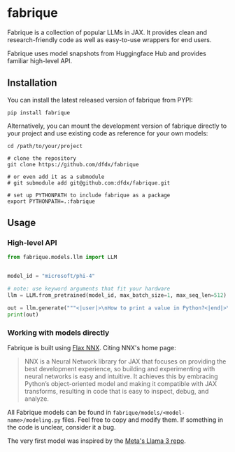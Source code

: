 # fabrique

Fabrique is a collection of popular LLMs in JAX. It provides clean and
research-friendly code as well as easy-to-use wrappers for end users.

Fabrique uses model snapshots from Huggingface Hub and provides familiar high-level API.

## Installation

You can install the latest released version of fabrique from PYPI:

```
pip install fabrique
```

Alternatively, you can mount the development version of fabrique directly to your project and use existing code as reference for your own models:

```
cd /path/to/your/project

# clone the repository
git clone https://github.com/dfdx/fabrique

# or even add it as a submodule
# git submodule add git@github.com:dfdx/fabrique.git

# set up PYTHONPATH to include fabrique as a package
export PYTHONPATH=.:fabrique
```


## Usage

### High-level API

```python
from fabrique.models.llm import LLM


model_id = "microsoft/phi-4"

# note: use keyword arguments that fit your hardware
llm = LLM.from_pretrained(model_id, max_batch_size=1, max_seq_len=512)

out = llm.generate("""<|user|>\nHow to print a value in Python?<|end|>\n<|assistant|>""")
print(out)
```


### Working with models directly

Fabrique is built using [Flax NNX](https://flax.readthedocs.io/en/latest/nnx/index.html).
Citing NNX's home page:

> NNX is a Neural Network library for JAX that focuses on providing the best development experience, so building and experimenting with neural networks is easy and intuitive. It achieves this by embracing Python’s object-oriented model and making it compatible with JAX transforms, resulting in code that is easy to inspect, debug, and analyze.

All Fabrique models can be found in `fabrique/models/<model-name>/modeling.py` files. Feel free to
copy and modify them. If something in the code is unclear, consider it a bug.


The very first model was inspired by the [Meta's Llama 3 repo](https://github.com/meta-llama/llama3).